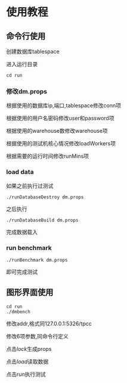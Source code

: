 # 使用教程

## 命令行使用

创建数据库tablespace

进入运行目录

```
cd run
```

### 修改dm.props

根据使用的数据库ip,端口,tablespace修改conn项

根据使用的用户名密码修改user和password项

根据使用的warehouse数修改warehouse项

根据使用的测试机核心情况修改loadWorkers项

根据需要的运行时间修改runMins项

### load data

如果之前执行过测试

```shell
./runDatabaseDestroy dm.props
```

之后执行

``` shell
./runDatabaseBuild dm.props
```

完成数据载入

### run benchmark

``` shell
./runBenchmark dm.props
```

即可完成测试



## 图形界面使用

``` shell
cd run
./dmbench
```

修改addr,格式同127.0.0.1:5326/tpcc

修改6项参数,同命令行定义

点击$lock$生成props

点击$load$读取数据

点击$run$执行测试

